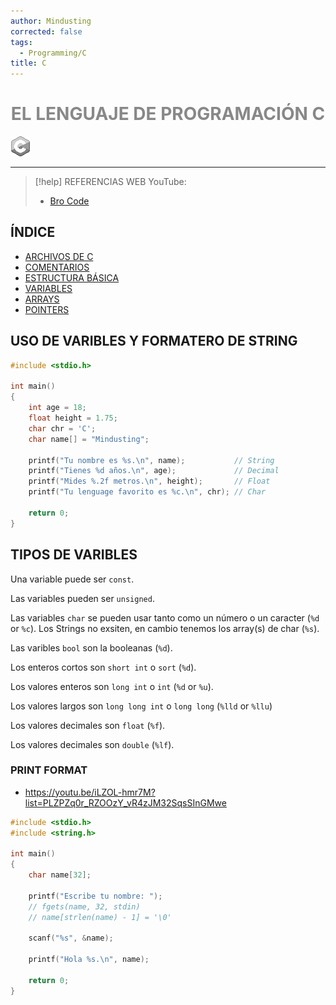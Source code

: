 ```yaml
---
author: Mindusting
corrected: false
tags:
  - Programming/C
title: C
---
```


<h1 style="text-align:center;color:#888;">EL LENGUAJE DE PROGRAMACIÓN C</h1>

![#logo](../img/c_logo.png)

---

> [!help] REFERENCIAS WEB
> YouTube:
> - [Bro Code](https://youtube.com/playlist?list=PLZPZq0r_RZOOzY_vR4zJM32SqsSInGMwe&si=pHjRGW8tcjLduB9E)

## ÍNDICE

- [ARCHIVOS DE C](c_file.md)
- [COMENTARIOS](c_comment.md)
- [ESTRUCTURA BÁSICA](c_basic_structure.md)
- [VARIABLES](c_variable.md)
- [ARRAYS](c_array.md)
- [POINTERS](c_pointer.md)

## USO DE VARIBLES Y FORMATERO DE STRING

```c
#include <stdio.h>

int main()
{
    int age = 18;
    float height = 1.75;
    char chr = 'C';
    char name[] = "Mindusting";

    printf("Tu nombre es %s.\n", name);           // String
    printf("Tienes %d años.\n", age);             // Decimal
    printf("Mides %.2f metros.\n", height);       // Float
    printf("Tu lenguage favorito es %c.\n", chr); // Char

    return 0;
}
```

## TIPOS DE VARIBLES

Una variable puede ser `const`.

Las variables pueden ser `unsigned`.

Las variables `char` se pueden usar tanto como un número o un caracter (`%d` or `%c`).
Los Strings no exsiten, en cambio tenemos los array(s) de char (`%s`).

Las varibles `bool` son la booleanas (`%d`).

Los enteros cortos son `short int` o `sort` (`%d`).

Los valores enteros son `long int` o `int` (`%d` or `%u`).

Los valores largos son `long long int` o `long long` (`%lld` or `%llu`)

Los valores decimales son `float` (`%f`).

Los valores decimales son `double` (`%lf`).

### PRINT FORMAT

- <https://youtu.be/iLZOL-hmr7M?list=PLZPZq0r_RZOOzY_vR4zJM32SqsSInGMwe>

```c
#include <stdio.h>
#include <string.h>

int main()
{
    char name[32];

    printf("Escribe tu nombre: ");
    // fgets(name, 32, stdin)
    // name[strlen(name) - 1] = '\0'

    scanf("%s", &name);

    printf("Hola %s.\n", name);

    return 0;
}
```
